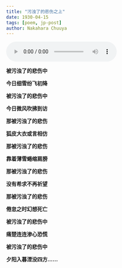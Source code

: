 ```yaml
---
title: "污浊了的悲伤之上"
date: 1930-04-15
tags: [poem, jp-post]
author: Nakahara Chuuya
---
```


<audio controls>
  <source src="../src/audio/black-write.mp3" type="audio/mp3">
</audio>


**被污浊了的悲伤中**

**今日细雪纷飞初降**

**被污浊了的悲伤中** 

**今日微风吹拂到访**

**那被污浊了的悲伤**

**狐皮大衣或言相仿**

**那被污浊了的悲伤**

**靠着薄雪蜷缩肩膀**

**那被污浊了的悲伤**

**没有希求不再祈望**

**那被污浊了的悲伤**

**倦怠之时幻想死亡**

**被污浊了的悲伤中**

**痛楚连连渗心恐慌**

**被污浊了的悲伤中**

**夕阳入暮湮没四方......**
